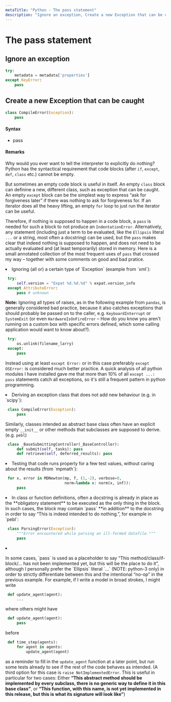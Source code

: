 ```yaml
---
metaTitle: "Python - The pass statement"
description: "Ignore an exception, Create a new Exception that can be caught"
---
```


# The pass statement



## Ignore an exception


```py
try:
    metadata = metadata['properties']
except KeyError:
    pass

```



## Create a new Exception that can be caught


```py
class CompileError(Exception):
    pass

```



#### Syntax


- pass



#### Remarks


Why would you ever want to tell the interpreter to explicitly do nothing?
Python has the syntactical requirement that code blocks (after `if`, `except`, `def`, `class` etc.) cannot be empty.

But sometimes an empty code block is useful in itself. An empty `class` block can definine a new, different class, such as exception that can be caught. An empty `except` block can be the simplest way to express “ask for forgiveness later” if there was nothing to ask for forgiveness for. If an iterator does all the heavy lifting, an empty `for` loop to just run the iterator can be useful.

Therefore, if nothing is supposed to happen in a code block, a `pass` is needed for such a block to not produce an `IndentationError`. Alternatively, any statement (including just a term to be evaluated, like the `Ellipsis` literal `...` or a string, most often a docstring) can be used, but the `pass` makes clear that indeed nothing is supposed to happen, and does not need to be actually evaluated and (at least temporarily) stored in memory. Here is a small annotated collection of the most frequent uses of `pass` that crossed my way – together with some comments on good and bad pratice.

<li>
Ignoring (all or) a certain type of `Exception` (example from `xml`):

```py
 try:
     self.version = "Expat %d.%d.%d" % expat.version_info
 except AttributeError:
     pass # unknown

```


**Note:** Ignoring all types of raises, as in the following example from `pandas`, is generally considered bad practice, because it also catches exceptions that should probably be passed on to the caller, e.g. `KeyboardInterrupt` or `SystemExit` (or even `HardwareIsOnFireError` – How do you  know you aren't running on a custom box with specific errors defined, which some calling application would want to know about?).

```py
 try:
     os.unlink(filename_larry)
 except:
     pass

```


Instead using at least `except Error:` or in this case preferably `except OSError:` is considered much better practice. A quick analysis of all python modules I have installed gave me that more than 10% of all `except ...: pass` statements catch all exceptions, so it's still a frequent pattern in python programming.
</li>
<li>
Deriving an exception class that does not add new behaviour (e.g. in `scipy`):

```py
 class CompileError(Exception):
     pass

```


Similarly, classes intended as abstract base class often have an explicit empty `__init__` or other methods that subclasses are supposed to derive. (e.g. `pebl`)

```py
 class _BaseSubmittingController(_BaseController):
     def submit(self, tasks): pass
     def retrieve(self, deferred_results): pass

```


</li>
<li>
Testing that code runs properly for a few test values, without caring about the results (from `mpmath`):

```py
 for x, error in MDNewton(mp, f, (1,-2), verbose=0,
                          norm=lambda x: norm(x, inf)):
     pass

```


</li>

<li>
In class or function definitions, often a docstring is already in place as the **obligatory statement** to be executed as the only thing in the block. In such cases, the block may contain `pass` **in addition** to the docstring in order to say “This is indeed intended to do nothing.”, for example in `pebl`:

```py
 class ParsingError(Exception): 
     """Error encountered while parsing an ill-formed datafile."""
     pass

```


</li>

<li>
<p>In some cases, `pass` is used as a placeholder to say “This method/class/if-block/... has not been implemented yet, but this will be the place to do it”, although I personally prefer the `Ellipsis` literal `...` (NOTE: python-3 only) in order to strictly differentiate between this and the intentional “no-op” in the previous example.
For example, if I write a model in broad strokes, I might write</p>

```py
 def update_agent(agent):
     ... 

```


where others might have

```py
 def update_agent(agent):
     pass

```


before

```py
 def time_step(agents):
     for agent in agents:
         update_agent(agent)

```


as a reminder to fill in the `update_agent` function at a later point, but run some tests already to see if the rest of the code behaves as intended. (A third option for this case is `raise NotImplementedError`. This is useful in particular for two cases: Either **“This abstract method should be implemented by every subclass, there is no generic way to define it in this base class”**, or **“This function, with this name, is not yet implemented in this release, but this is what its signature will look like”**)
</li>

